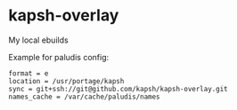 # kapsh-overlay
My local ebuilds

Example for paludis config:
```
format = e
location = /usr/portage/kapsh
sync = git+ssh://git@github.com/kapsh/kapsh-overlay.git
names_cache = /var/cache/paludis/names
```
